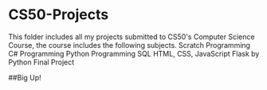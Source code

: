 # CS50-Projects
This folder includes all my projects submitted to CS50's Computer Science Course, the course includes the following subjects.
Scratch Programming
C# Programming
Python Programming
SQL
HTML, CSS, JavaScript
Flask by Python
Final Project

##Big Up!
